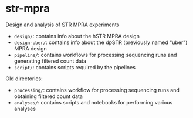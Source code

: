 # str-mpra

Design and analysis of STR MPRA experiments

* `design/`: contains info about the hSTR MPRA design
* `design-uber/`: contains info about the dpSTR (previously named "uber") MPRA design
* `pipeline/`: contains workflows for processing sequencing runs and generating filtered count data
* `script/`: contains scripts required by the pipelines

Old directories:
* `processing/`: contains workflow for processing sequencing runs and obtaining filtered count data
* `analyses/`: contains scripts and notebooks for performing various analyses

